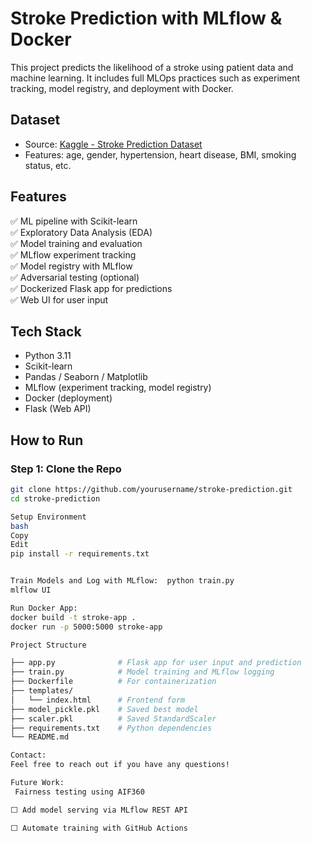 #  Stroke Prediction with MLflow & Docker

This project predicts the likelihood of a stroke using patient data and machine learning. It includes full MLOps practices such as experiment tracking, model registry, and deployment with Docker.

## Dataset

- Source: [Kaggle - Stroke Prediction Dataset](https://www.kaggle.com/fedesoriano/stroke-prediction-dataset)
- Features: age, gender, hypertension, heart disease, BMI, smoking status, etc.

##  Features

✅ ML pipeline with Scikit-learn  
✅ Exploratory Data Analysis (EDA)  
✅ Model training and evaluation  
✅ MLflow experiment tracking  
✅ Model registry with MLflow  
✅ Adversarial testing (optional)  
✅ Dockerized Flask app for predictions  
✅ Web UI for user input

## Tech Stack

- Python 3.11
- Scikit-learn
- Pandas / Seaborn / Matplotlib
- MLflow (experiment tracking, model registry)
- Docker (deployment)
- Flask (Web API)

## How to Run

### Step 1: Clone the Repo

```bash
git clone https://github.com/yourusername/stroke-prediction.git
cd stroke-prediction

Setup Environment
bash
Copy
Edit
pip install -r requirements.txt


Train Models and Log with MLflow:  python train.py
mlflow UI

Run Docker App:
docker build -t stroke-app .
docker run -p 5000:5000 stroke-app

Project Structure

├── app.py              # Flask app for user input and prediction
├── train.py            # Model training and MLflow logging
├── Dockerfile          # For containerization
├── templates/
│   └── index.html      # Frontend form
├── model_pickle.pkl    # Saved best model
├── scaler.pkl          # Saved StandardScaler
├── requirements.txt    # Python dependencies
└── README.md

Contact:
Feel free to reach out if you have any questions!

Future Work:
 Fairness testing using AIF360

⬜ Add model serving via MLflow REST API

⬜ Automate training with GitHub Actions

